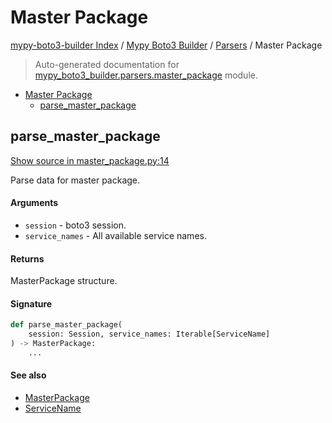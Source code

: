 # Master Package

[mypy-boto3-builder Index](../../README.md#mypy-boto3-builder-index) /
[Mypy Boto3 Builder](../index.md#mypy-boto3-builder) /
[Parsers](./index.md#parsers) /
Master Package

> Auto-generated documentation for [mypy_boto3_builder.parsers.master_package](https://github.com/youtype/mypy_boto3_builder/blob/main/mypy_boto3_builder/parsers/master_package.py) module.

- [Master Package](#master-package)
  - [parse_master_package](#parse_master_package)

## parse_master_package

[Show source in master_package.py:14](https://github.com/youtype/mypy_boto3_builder/blob/main/mypy_boto3_builder/parsers/master_package.py#L14)

Parse data for master package.

#### Arguments

- `session` - boto3 session.
- `service_names` - All available service names.

#### Returns

MasterPackage structure.

#### Signature

```python
def parse_master_package(
    session: Session, service_names: Iterable[ServiceName]
) -> MasterPackage:
    ...
```

#### See also

- [MasterPackage](../structures/master_package.md#masterpackage)
- [ServiceName](../service_name.md#servicename)


